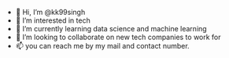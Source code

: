 - 👋 Hi, I’m @kk99singh
- 👀 I’m interested in tech
- 🌱 I’m currently learning data science and machine learning 
- 💞️ I’m looking to collaborate on new tech companies to work for 
- 📫 you can reach me by my mail and contact number. 

<!---
kk99singh/kk99singh is a ✨ special ✨ repository because its `README.md` (this file) appears on your GitHub profile.
You can click the Preview link to take a look at your changes.
--->
